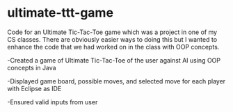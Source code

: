 # ultimate-ttt-game
Code for an Ultimate Tic-Tac-Toe game which was a project in one of my CS classes. 
There are obviously easier ways to doing this but I wanted to enhance the code that we had worked on in the class with OOP concepts.

-Created a game of Ultimate Tic-Tac-Toe of the user against AI using OOP concepts in Java

-Displayed game board, possible moves, and selected move for each player with Eclipse as IDE

-Ensured valid inputs from user
